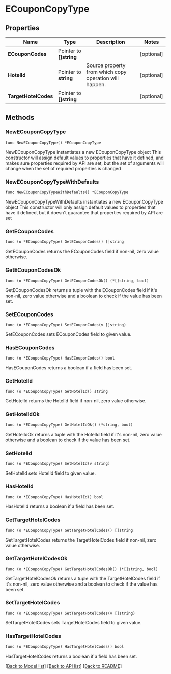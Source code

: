 # ECouponCopyType

## Properties

Name | Type | Description | Notes
------------ | ------------- | ------------- | -------------
**ECouponCodes** | Pointer to **[]string** |  | [optional] 
**HotelId** | Pointer to **string** | Source property from which copy operation will happen. | [optional] 
**TargetHotelCodes** | Pointer to **[]string** |  | [optional] 

## Methods

### NewECouponCopyType

`func NewECouponCopyType() *ECouponCopyType`

NewECouponCopyType instantiates a new ECouponCopyType object
This constructor will assign default values to properties that have it defined,
and makes sure properties required by API are set, but the set of arguments
will change when the set of required properties is changed

### NewECouponCopyTypeWithDefaults

`func NewECouponCopyTypeWithDefaults() *ECouponCopyType`

NewECouponCopyTypeWithDefaults instantiates a new ECouponCopyType object
This constructor will only assign default values to properties that have it defined,
but it doesn't guarantee that properties required by API are set

### GetECouponCodes

`func (o *ECouponCopyType) GetECouponCodes() []string`

GetECouponCodes returns the ECouponCodes field if non-nil, zero value otherwise.

### GetECouponCodesOk

`func (o *ECouponCopyType) GetECouponCodesOk() (*[]string, bool)`

GetECouponCodesOk returns a tuple with the ECouponCodes field if it's non-nil, zero value otherwise
and a boolean to check if the value has been set.

### SetECouponCodes

`func (o *ECouponCopyType) SetECouponCodes(v []string)`

SetECouponCodes sets ECouponCodes field to given value.

### HasECouponCodes

`func (o *ECouponCopyType) HasECouponCodes() bool`

HasECouponCodes returns a boolean if a field has been set.

### GetHotelId

`func (o *ECouponCopyType) GetHotelId() string`

GetHotelId returns the HotelId field if non-nil, zero value otherwise.

### GetHotelIdOk

`func (o *ECouponCopyType) GetHotelIdOk() (*string, bool)`

GetHotelIdOk returns a tuple with the HotelId field if it's non-nil, zero value otherwise
and a boolean to check if the value has been set.

### SetHotelId

`func (o *ECouponCopyType) SetHotelId(v string)`

SetHotelId sets HotelId field to given value.

### HasHotelId

`func (o *ECouponCopyType) HasHotelId() bool`

HasHotelId returns a boolean if a field has been set.

### GetTargetHotelCodes

`func (o *ECouponCopyType) GetTargetHotelCodes() []string`

GetTargetHotelCodes returns the TargetHotelCodes field if non-nil, zero value otherwise.

### GetTargetHotelCodesOk

`func (o *ECouponCopyType) GetTargetHotelCodesOk() (*[]string, bool)`

GetTargetHotelCodesOk returns a tuple with the TargetHotelCodes field if it's non-nil, zero value otherwise
and a boolean to check if the value has been set.

### SetTargetHotelCodes

`func (o *ECouponCopyType) SetTargetHotelCodes(v []string)`

SetTargetHotelCodes sets TargetHotelCodes field to given value.

### HasTargetHotelCodes

`func (o *ECouponCopyType) HasTargetHotelCodes() bool`

HasTargetHotelCodes returns a boolean if a field has been set.


[[Back to Model list]](../README.md#documentation-for-models) [[Back to API list]](../README.md#documentation-for-api-endpoints) [[Back to README]](../README.md)


